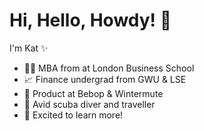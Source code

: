 # Hi, Hello, Howdy! :wave: # 

I'm Kat :sparkles:

* :woman_student: MBA from at London Business School
* :chart_with_upwards_trend: Finance undergrad from GWU & LSE
* :rocket: Product at Bebop & Wintermute
* :tropical_fish: Avid scuba diver and traveller
* :seedling: Excited to learn more!
